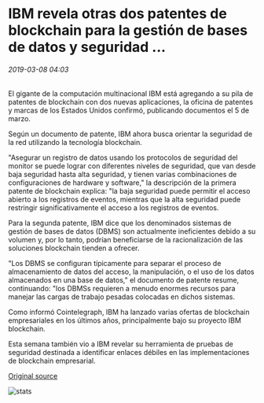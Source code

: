 # IBM revela otras dos patentes de blockchain para la gestión de bases de datos y seguridad ...

###### 2019-03-08 04:03

El gigante de la computación multinacional IBM está agregando a su pila de patentes de blockchain con dos nuevas aplicaciones, la oficina de patentes y marcas de los Estados Unidos confirmó, publicando documentos el 5 de marzo.

Según un documento de patente, IBM ahora busca orientar la seguridad de la red utilizando la tecnología blockchain.

"Asegurar un registro de datos usando los protocolos de seguridad del monitor se puede lograr con diferentes niveles de seguridad, que van desde baja seguridad hasta alta seguridad, y tienen varias combinaciones de configuraciones de hardware y software," la descripción de la primera patente de blockchain explica: "la baja seguridad puede permitir el acceso abierto a los registros de eventos, mientras que la alta seguridad puede restringir significativamente el acceso a los registros de eventos.

Para la segunda patente, IBM dice que los denominados sistemas de gestión de bases de datos (DBMS) son actualmente ineficientes debido a su volumen y, por lo tanto, podrían beneficiarse de la racionalización de las soluciones blockchain tienden a ofrecer.

"Los DBMS se configuran típicamente para separar el proceso de almacenamiento de datos del acceso, la manipulación, o el uso de los datos almacenados en una base de datos," el documento de patente resume, continuando: "los DBMSs requieren a menudo enormes recursos para manejar las cargas de trabajo pesadas colocadas en dichos sistemas.

Como informó Cointelegraph, IBM ha lanzado varias ofertas de blockchain empresariales en los últimos años, principalmente bajo su proyecto IBM blockchain.

Esta semana también vio a IBM revelar su herramienta de pruebas de seguridad destinada a identificar enlaces débiles en las implementaciones de blockchain empresarial.

[Original source](https://cointelegraph.com/news/ibm-reveals-two-further-blockchain-patents-for-security-and-database-management)

![stats](https://c.statcounter.com/11760860/0/a89fa40b/1/ "stats")
